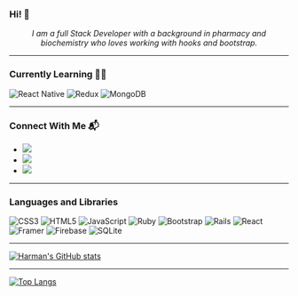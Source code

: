  ### Hi! 👋 ###
 *<div align="center">I am a full Stack Developer with a background in pharmacy and biochemistry who loves working with hooks and bootstrap.</div>*

<hr/>

 ### Currently Learning 🙇‍♀️ ###
![React Native](https://img.shields.io/badge/react_native-%2320232a.svg?style=for-the-badge&logo=react&logoColor=%2361DAFB)
![Redux](https://img.shields.io/badge/redux-%23593d88.svg?style=for-the-badge&logo=redux&logoColor=white)
![MongoDB](https://img.shields.io/badge/MongoDB-%234ea94b.svg?style=for-the-badge&logo=mongodb&logoColor=white)
<hr/>

### Connect With Me 📬 ### 
* <a href = "mailto:harmandeepk628@gmail.com"><img src ="https://img.shields.io/badge/Gmail-D14836?style=for-the-badge&logo=gmail&logoColor=white"/></a>
*  <a href="https://www.linkedin.com/in/harmandeepks/"><img src="https://img.shields.io/badge/linkedin-%230077B5.svg?style=for-the-badge&logo=linkedin&logoColor=white"/></a>
* <a href="https://www.harmandeepk.com"><img src="https://img.shields.io/badge/Portfolio-%23000000.svg?style=for-the-badge&logo=firefox&logoColor=#FF7139"></a>
<hr/>

### Languages and Libraries  ###
![CSS3](https://img.shields.io/badge/css3-%231572B6.svg?style=for-the-badge&logo=css3&logoColor=white)
![HTML5](https://img.shields.io/badge/html5-%23E34F26.svg?style=for-the-badge&logo=html5&logoColor=white)
![JavaScript](https://img.shields.io/badge/javascript-%23323330.svg?style=for-the-badge&logo=javascript&logoColor=%23F7DF1E)
![Ruby](https://img.shields.io/badge/ruby-%23CC342D.svg?style=for-the-badge&logo=ruby&logoColor=white)
![Bootstrap](https://img.shields.io/badge/bootstrap-%23563D7C.svg?style=for-the-badge&logo=bootstrap&logoColor=white)
![Rails](https://img.shields.io/badge/rails-%23CC0000.svg?style=for-the-badge&logo=ruby-on-rails&logoColor=white)
![React](https://img.shields.io/badge/react-%2320232a.svg?style=for-the-badge&logo=react&logoColor=%2361DAFB)
![Framer](https://img.shields.io/badge/Framer-black?style=for-the-badge&logo=framer&logoColor=blue)
![Firebase](https://img.shields.io/badge/firebase-%23039BE5.svg?style=for-the-badge&logo=firebase)
![SQLite](https://img.shields.io/badge/sqlite-%2307405e.svg?style=for-the-badge&logo=sqlite&logoColor=white)
<hr/>

[![Harman's GitHub stats](https://github-readme-stats.vercel.app/api?username=harman-kaur0&theme=highcontrast&show_icons=true)](https://github.com/anuraghazra/github-readme-stats)
<hr/>

[![Top Langs](https://github-readme-stats.vercel.app/api/top-langs/?username=harman-kaur0&theme=highcontrast&show_icons=true)](https://github.com/anuraghazra/github-readme-stats)


